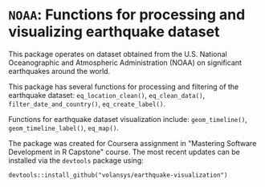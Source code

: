 # `NOAA`: Functions for processing and visualizing earthquake dataset

This package operates on dataset obtained from the U.S. National Oceanographic and Atmospheric Administration (NOAA) on significant earthquakes around the world.

This package has several functions for processing and filtering of the earthquake dataset: `eq_location_clean()`, `eq_clean_data()`, `filter_date_and_country()`, `eq_create_label()`.

Functions for earthquake dataset visualization include: `geom_timeline()`, `geom_timeline_label()`, `eq_map()`.

The package was created for Coursera assignment in "Mastering Software Development in R Capstone" course. The most recent updates can be installed via the `devtools` package using:

```
devtools::install_github("volansys/earthquake-visualization")
```

